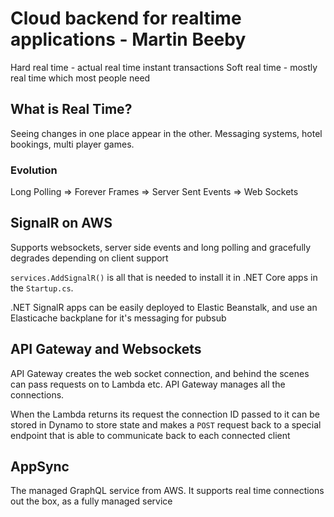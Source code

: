 # Cloud backend for realtime applications - Martin Beeby

Hard real time - actual real time instant transactions
Soft real time - mostly real time which most people need

## What is Real Time?
Seeing changes in one place appear in the other. Messaging systems, hotel bookings, multi player games.

### Evolution
Long Polling => Forever Frames => Server Sent Events => Web Sockets

## SignalR on AWS
Supports websockets, server side events and long polling and gracefully degrades depending on client support

`services.AddSignalR()` is all that is needed to install it in .NET Core apps in the `Startup.cs`.

.NET SignalR apps can be easily deployed to Elastic Beanstalk, and use an Elasticache backplane for it's messaging for pubsub

## API Gateway and Websockets
API Gateway creates the web socket connection, and behind the scenes can pass requests on to Lambda etc. API Gateway manages all the connections.

When the Lambda returns its request the connection ID passed to it can be stored in Dynamo to store state and makes a `POST` request back to a special endpoint that is able to communicate back to each connected client

## AppSync
The managed GraphQL service from AWS. It supports real time connections out the box, as a fully managed service